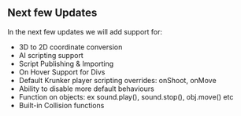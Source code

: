## Next few Updates

In the next few updates we will add support for:

* 3D to 2D coordinate conversion
* AI scripting support
* Script Publishing & Importing
* On Hover Support for Divs
* Default Krunker player scripting overrides: onShoot, onMove
* Ability to disable more default behaviours
* Function on objects: ex sound.play(), sound.stop(), obj.move() etc
* Built-in Collision functions

<br><br/>